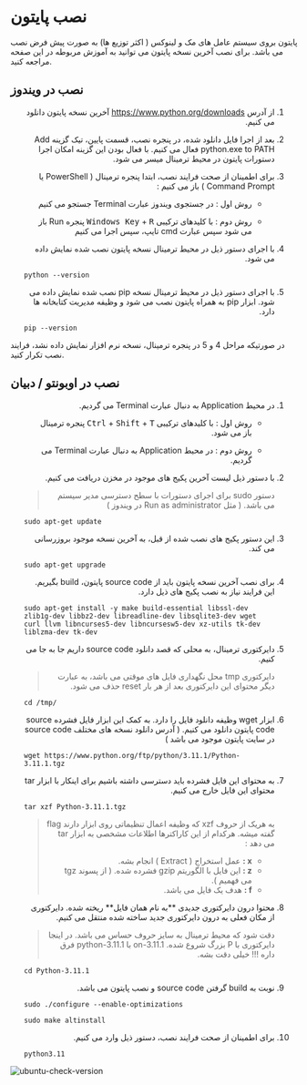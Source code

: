 # نصب پایتون

پایتون بروی سیستم عامل های مک و لینوکس ( اکثر توزیع ها) به صورت پیش فرض نصب می باشد. برای نصب آخرین نسخه پایتون می توانید به آموزش مربوطه در این صفحه مراجعه کنید.

## نصب در ویندوز

<ol dir="rtl">
	<li>
		<p>از آدرس <a href="https://www.python.org/downloads">https://www.python.org/downloads</a> آخرین نسخه پایتون دانلود می کنیم.</p>
	</li>
	<li>
		<p>
		بعد از اجرا فایل دانلود شده، در پنجره نصب، قسمت پایین، تیک گزینه Add python.exe to PATH فعال می کنیم. با فعال بودن این گزینه امکان اجرا دستورات پایتون در محیط ترمینال میسر می شود.
		</p>
	</li>
	<li>
		<p>برای اطمینان از صحت فرایند نصب، ابتدا پنجره ترمینال ( PowerShell یا Command Prompt ) باز می کنیم :</p>
		<ul dir="rtl">
			<li>
				<p>روش اول : در جستجوی ویندوز عبارت Terminal جستجو می کنیم</p>
			</li>
			<li>
				<p>روش دوم : با کلیدهای ترکیبی <kbd>Windows Key</kbd> + <kbd>R</kbd> پنجره Run باز می شود سپس عبارت cmd تایپ، سپس اجرا می کنیم</p>
			</li>
		</ul>
	</li>
	<li>
		<p >با اجرای دستور ذیل در محیط ترمینال نسخه پایتون نصب شده نمایش داده می شود.</p>
        <div dir="ltr" align="left">
            <pre><code>python --version</code></pre>
        </div>
	</li>
	<li>
		<p>با اجرای دستور ذیل در محیط ترمینال نسخه pip نصب شده نمایش داده می شود. ابزار pip به همراه پایتون نصب می شود و وظیفه مدیریت کتابخانه ها دارد.</p>
        <div dir="ltr" align="left">
            <pre><code>pip --version</code></pre>
        </div>
	</li>
</ol>




در صورتیکه مراحل 4 و 5 در پنجره ترمینال، نسخه نرم افزار نمایش داده نشد، فرایند نصب تکرار کنید.

## نصب در اوبونتو / دبیان

<ol dir="rtl">
<li>
	<p>
	در محیط Application به دنبال عبارت Terminal می گردیم.
	</p>
	<ul dir="rtl">
		<li>
			<p>
				روش اول : با کلیدهای ترکیبی <kbd>Ctrl</kbd> + <kbd>Shift</kbd> + <kbd>T</kbd> پنجره ترمینال باز می شود.
			</p>
		</li>
		<li>
			<p>
			روش دوم : در محیط Application به دنبال عبارت Terminal می گردیم.
			</p>
		</li>
	</ul>
</li>
<li>
	<p>
		با دستور ذیل لیست آخرین پکیج های موجود در مخزن دریافت می کنیم.
	</p>
	<blockquote>
	دستور sudo برای اجرای دستورات با سطح دسترسی مدیر سیستم می باشد. ( مثل Run as administrator در ویندوز )
	</blockquote>
	<div dir="ltr" align="left">
		<pre><code>sudo apt-get update</code></pre>
	</div>
</li>
<li>
	<p>
		این دستور پکیج های نصب شده از قبل، به آخرین نسخه موجود بروزرسانی می کند.
	</p>
	<div dir="ltr" align="left">
		<pre><code>sudo apt-get upgrade</code></pre>
	</div>
</li>
<li>
	<p>
		برای نصب آخرین نسخه پایتون باید از source code پایتون، build بگیریم. این فرایند نیاز به نصب پکیج های ذیل دارد.
	</p>
	<div dir="ltr" align="left">
		<pre><code>sudo apt-get install -y make build-essential libssl-dev zlib1g-dev libbz2-dev libreadline-dev libsqlite3-dev wget curl llvm libncurses5-dev libncursesw5-dev xz-utils tk-dev liblzma-dev tk-dev</code></pre>
	</div>
</li>
<li>
	<p>
		دایرکتوری ترمینال، به محلی که قصد دانلود source code داریم جا به جا می کنیم.
	</p>
	<blockquote>
		دایرکتوری tmp محل نگهداری فایل های موقتی می باشد، به عبارت دیگر محتوای این دایرکتوری بعد از هر بار reset حذف می شود.
	</blockquote>
	<div dir="ltr" align="left">
		<pre><code>cd /tmp/</code></pre>
	</div>
</li>
<li>
	<p>
		ابزار wget وظیفه دانلود فایل را دارد. به کمک این ابزار فایل فشرده source code پایتون دانلود می کنیم. ( آدرس دانلود نسخه های مختلف source code در سایت پایتون موجود می باشد )
	</p>
	<div dir="ltr" align="left">
		<pre><code>wget https://www.python.org/ftp/python/3.11.1/Python-3.11.1.tgz</code></pre>
	</div>
</li>
<li>
	<p>
		به محتوای این فایل فشرده باید دسترسی داشته باشیم برای اینکار با ابزار tar محتوای این فایل خارج می کنیم.
	</p>
	<div dir="ltr" align="left">
		<pre><code>tar xzf Python-3.11.1.tgz</code></pre>
	</div>
	<blockquote>
		<p>
			به هریک از حروف xzf که وظیفه اعمال تنظیماتی روی ابزار دارند flag گفته میشه. هرکدام از این کاراکترها اطلاعات مشخصی به ابزار tar می دهد :
		</p>
		<ul dir="rtl">
			<li>
				<strong>x :</strong> عمل استخراج ( Extract ) انجام بشه.
			</li>
			<li>
				<strong>z :</strong> این فایل با الگوریتم gzip فشرده شده. ( از پسوند tgz می فهمیم ).
			</li>
			<li>
				<strong>f :</strong> هدف یک فایل می باشد.
			</li>
		</ul>
	</blockquote>
</li>
<li>
	<p>
		محتوا درون دایرکتوری جدیدی **به نام همان فایل** ریخته شده. دایرکتوری از مکان فعلی به درون دایرکتوری جدید ساخته شده منتقل می کنیم.
	</p>
	<blockquote>
		<p>
			دقت شود که محیط ترمینال به سایز حروف حساس می باشد. در اینجا دایرکتوری با P بزرگ شروع شده.
on-3.11.1 با python-3.11.1 فرق داره !!! خیلی دقت بشه.
		</p>
	</blockquote>
	<div dir="ltr" align="left">
		<pre><code>cd Python-3.11.1</code></pre>
	</div>
</li>
<li>
	<p>
		نوبت به build گرفتن source code و نصب پایتون می باشد.
	</p>
	<div dir="ltr" align="left">
		<pre><code>sudo ./configure --enable-optimizations</code></pre>
	</div>
	<div dir="ltr" align="left">
		<pre><code>sudo make altinstall</code></pre>
	</div>
</li>
<li>
	<p>
		برای اطمینان از صحت فرایند نصب، دستور ذیل وارد می کنیم.
	</p>
	<div dir="ltr" align="left">
		<pre><code>python3.11</code></pre>
	</div>
</li>
</ol>

![ubuntu-check-version](img/ubuntu-check-version.PNG)

